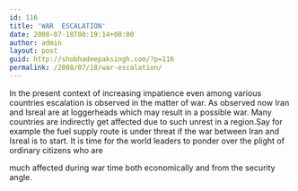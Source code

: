 ```yaml
---
id: 116
title: 'WAR  ESCALATION'
date: 2008-07-18T00:19:14+00:00
author: admin
layout: post
guid: http://shobhadeepaksingh.com/?p=116
permalink: /2008/07/18/war-escalation/
---
```

In the present context of increasing impatience even among various countries escalation is observed in the matter of war. As observed now Iran and Isreal are at loggerheads which may result in a possible war. Many countries are indirectly get affected due to such unrest in a region.Say for example the fuel supply route is under threat if the war between Iran and Isreal is to start. It is time for the world leaders to ponder over the plight of ordinary citizens who are
  
much affected during war time both economically and from the security angle.